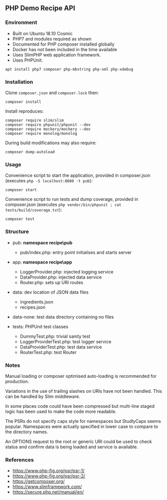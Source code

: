 ## PHP Demo Recipe API

### Environment

- Built on Ubuntu 18.10 Cosmic
- PHP7 and modules required as shown
- Documented for PHP composer installed globally
- Docker has not been included in the time available
- Uses SlimPHP web application framework.
- Uses PHPUnit.

`apt install php7 composer php-mbstring php-xml php-xdebug`

### Installation

Clone `composer.json` and `composer.lock` then:

    composer install

Install reproduces:

    composer require slim/slim
    composer require phpunit/phpunit --dev
    composer require mockery/mockery --dev
    composer require monolog/monolog

During build modifications may also require:

    composer dump-autoload

### Usage

Convenience script to start the application, provided in composer.json
(executes `php -S localhost:8080 -t pub`):

    composer start

Convenience script to run tests and dump coverage, provided in composer.json
(executes `php vendor/bin/phpunit ; cat tests/build/coverage.txt`):

    composer test

### Structure

- pub: **namespace recipe\pub**

  - pub/index.php: entry point initialises and starts server

- app: **namespace recipe\app**

  - LoggerProvider.php: injected logging service
  - DataProvider.php: injected data service
  - Router.php: sets up URI routes

- data: dev location of JSON data files

  - ingredients.json
  - recipes.json

- data-none: test data directory containing no files
- tests: PHPUnit test classes

  - DummyTest.php: trivial sanity test
  - LoggerProviderTest.php: test logger service
  - DataProviderTest.php: test data service
  - RouterTest.php: test Router

### Notes

Manual loading or composer optimised auto-loading is recommended for production.

Variations in the use of trailing slashes on URIs have not been handled.
This can be handled by Slim middleware.

In some places code could have been compressed
but multi-line staged logic has been used to make the code more readable.

The PSRs do not specify caps style for namespaces but StudlyCaps seems popular.
Namespaces were actually specified in lower case to compare to the directory names.

An OPTIONS request to the root or generic URI could be used to check status
and confirm data is being loaded and service is available.

### References

- https://www.php-fig.org/psr/psr-1/
- https://www.php-fig.org/psr/psr-2/
- https://getcomposer.org/
- https://www.slimframework.com/
- https://secure.php.net/manual/en/


